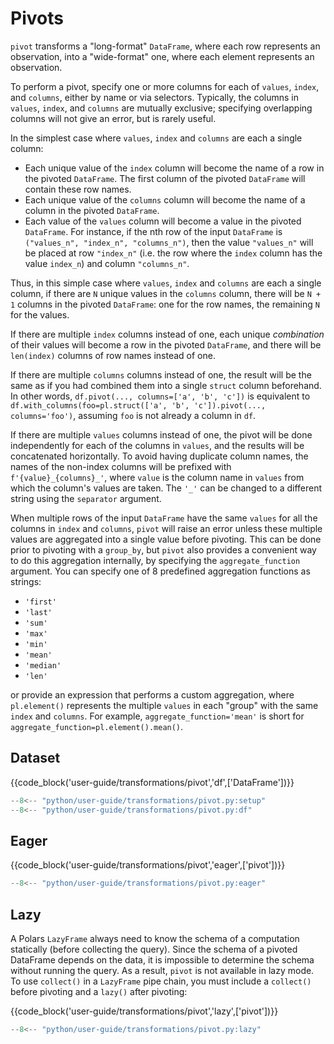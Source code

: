 # Pivots

`pivot` transforms a "long-format" `DataFrame`, where each row represents an
observation, into a "wide-format" one, where each element represents an
observation.

To perform a pivot, specify one or more columns for each of `values`, `index`,
and `columns`, either by name or via selectors. Typically, the columns in
`values`, `index`, and `columns` are mutually exclusive; specifying overlapping
columns will not give an error, but is rarely useful.

In the simplest case where `values`, `index` and `columns` are each a single
column:

- Each unique value of the `index` column will become the name of a row in
  the pivoted `DataFrame`. The first column of the pivoted `DataFrame` will
  contain these row names.
- Each unique value of the `columns` column will become the name of a column
  in the pivoted `DataFrame`.
- Each value of the `values` column will become a value in the pivoted
  `DataFrame`. For instance, if the nth row of the input `DataFrame` is
  `("values_n", "index_n", "columns_n")`, then the value `"values_n"` will
  be placed at row `"index_n"` (i.e. the row where the `index` column has
  the value `index_n`) and column `"columns_n"`.

Thus, in this simple case where `values`, `index` and `columns` are each a
single column, if there are `N` unique values in the `columns` column, there
will be `N + 1` columns in the pivoted `DataFrame`: one for the row names, the
remaining `N` for the values.

If there are multiple `index` columns instead of one, each unique _combination_
of their values will become a row in the pivoted `DataFrame`, and there will be
`len(index)` columns of row names instead of one.

If there are multiple `columns` columns instead of one, the result will be the
same as if you had combined them into a single `struct` column beforehand. In
other words, `df.pivot(..., columns=['a', 'b', 'c'])` is equivalent to
`df.with_columns(foo=pl.struct(['a', 'b', 'c']).pivot(..., columns='foo')`,
assuming `foo` is not already a column in `df`.

If there are multiple `values` columns instead of one, the pivot will be done
independently for each of the columns in `values`, and the results will be
concatenated horizontally. To avoid having duplicate column names, the names
of the non-index columns will be prefixed with `f'{value}_{columns}_'`, where
`value` is the column name in `values` from which the column's values are
taken. The `'_'` can be changed to a different string using the `separator`
argument.

When multiple rows of the input `DataFrame` have the same `values` for all the
columns in `index` and `columns`, `pivot` will raise an error unless these
multiple values are aggregated into a single value before pivoting. This can be
done prior to pivoting with a `group_by`, but `pivot` also provides a
convenient way to do this aggregation internally, by specifying the
`aggregate_function` argument. You can specify one of 8 predefined aggregation
functions as strings:

- `'first'`
- `'last'`
- `'sum'`
- `'max'`
- `'min'`
- `'mean'`
- `'median'`
- `'len'`

or provide an expression that performs a custom aggregation, where
`pl.element()` represents the multiple `values` in each "group" with the same
`index` and `columns`. For example, `aggregate_function='mean'` is short for
`aggregate_function=pl.element().mean()`.

## Dataset

{{code_block('user-guide/transformations/pivot','df',['DataFrame'])}}

```python exec="on" result="text" session="user-guide/transformations/pivot"
--8<-- "python/user-guide/transformations/pivot.py:setup"
--8<-- "python/user-guide/transformations/pivot.py:df"
```

## Eager

{{code_block('user-guide/transformations/pivot','eager',['pivot'])}}

```python exec="on" result="text" session="user-guide/transformations/pivot"
--8<-- "python/user-guide/transformations/pivot.py:eager"
```

## Lazy

A Polars `LazyFrame` always need to know the schema of a computation statically
(before collecting the query). Since the schema of a pivoted DataFrame depends
on the data, it is impossible to determine the schema without running the
query. As a result, `pivot` is not available in lazy mode. To use `collect()`
in a `LazyFrame` pipe chain, you must include a `collect()` before pivoting and
a `lazy()` after pivoting:

{{code_block('user-guide/transformations/pivot','lazy',['pivot'])}}

```python exec="on" result="text" session="user-guide/transformations/pivot"
--8<-- "python/user-guide/transformations/pivot.py:lazy"
```
